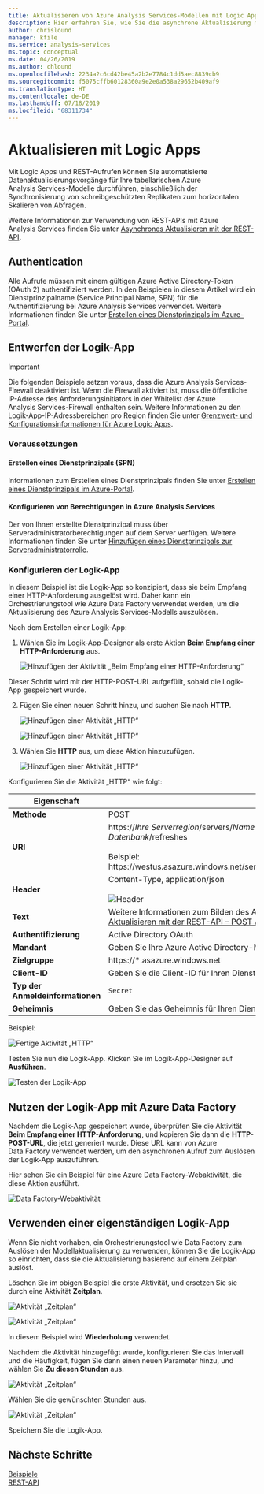 ```yaml
---
title: Aktualisieren von Azure Analysis Services-Modellen mit Logic Apps | Microsoft-Dokumentation
description: Hier erfahren Sie, wie Sie die asynchrone Aktualisierung mit Azure Logic Apps programmieren.
author: chrislound
manager: kfile
ms.service: analysis-services
ms.topic: conceptual
ms.date: 04/26/2019
ms.author: chlound
ms.openlocfilehash: 2234a2c6cd42be45a2b2e7784c1dd5aec8839cb9
ms.sourcegitcommit: f5075cffb60128360a9e2e0a538a29652b409af9
ms.translationtype: HT
ms.contentlocale: de-DE
ms.lasthandoff: 07/18/2019
ms.locfileid: "68311734"
---
```

# <a name="refresh-with-logic-apps"></a>Aktualisieren mit Logic Apps

Mit Logic Apps und REST-Aufrufen können Sie automatisierte Datenaktualisierungsvorgänge für Ihre tabellarischen Azure Analysis Services-Modelle durchführen, einschließlich der Synchronisierung von schreibgeschützten Replikaten zum horizontalen Skalieren von Abfragen.

Weitere Informationen zur Verwendung von REST-APIs mit Azure Analysis Services finden Sie unter [Asynchrones Aktualisieren mit der REST-API](analysis-services-async-refresh.md).

## <a name="authentication"></a>Authentication

Alle Aufrufe müssen mit einem gültigen Azure Active Directory-Token (OAuth 2) authentifiziert werden.  In den Beispielen in diesem Artikel wird ein Dienstprinzipalname (Service Principal Name, SPN) für die Authentifizierung bei Azure Analysis Services verwendet. Weitere Informationen finden Sie unter [Erstellen eines Dienstprinzipals im Azure-Portal](../active-directory/develop/howto-create-service-principal-portal.md).

## <a name="design-the-logic-app"></a>Entwerfen der Logik-App

> [!IMPORTANT]
> Die folgenden Beispiele setzen voraus, dass die Azure Analysis Services-Firewall deaktiviert ist.  Wenn die Firewall aktiviert ist, muss die öffentliche IP-Adresse des Anforderungsinitiators in der Whitelist der Azure Analysis Services-Firewall enthalten sein. Weitere Informationen zu den Logik-App-IP-Adressbereichen pro Region finden Sie unter [Grenzwert- und Konfigurationsinformationen für Azure Logic Apps](../logic-apps/logic-apps-limits-and-config.md#firewall-configuration-ip-addresses).

### <a name="prerequisites"></a>Voraussetzungen

#### <a name="create-a-service-principal-spn"></a>Erstellen eines Dienstprinzipals (SPN)

Informationen zum Erstellen eines Dienstprinzipals finden Sie unter [Erstellen eines Dienstprinzipals im Azure-Portal](../active-directory/develop/howto-create-service-principal-portal.md).

#### <a name="configure-permissions-in-azure-analysis-services"></a>Konfigurieren von Berechtigungen in Azure Analysis Services
 
Der von Ihnen erstellte Dienstprinzipal muss über Serveradministratorberechtigungen auf dem Server verfügen. Weitere Informationen finden Sie unter [Hinzufügen eines Dienstprinzipals zur Serveradministratorrolle](analysis-services-addservprinc-admins.md).

### <a name="configure-the-logic-app"></a>Konfigurieren der Logik-App

In diesem Beispiel ist die Logik-App so konzipiert, dass sie beim Empfang einer HTTP-Anforderung ausgelöst wird. Daher kann ein Orchestrierungstool wie Azure Data Factory verwendet werden, um die Aktualisierung des Azure Analysis Services-Modells auszulösen.

Nach dem Erstellen einer Logik-App:

1. Wählen Sie im Logik-App-Designer als erste Aktion **Beim Empfang einer HTTP-Anforderung** aus.

   ![Hinzufügen der Aktivität „Beim Empfang einer HTTP-Anforderung“](./media/analysis-services-async-refresh-logic-app/1.png)

Dieser Schritt wird mit der HTTP-POST-URL aufgefüllt, sobald die Logik-App gespeichert wurde.

2. Fügen Sie einen neuen Schritt hinzu, und suchen Sie nach **HTTP**.  

   ![Hinzufügen einer Aktivität „HTTP“](./media/analysis-services-async-refresh-logic-app/9.png)

   ![Hinzufügen einer Aktivität „HTTP“](./media/analysis-services-async-refresh-logic-app/10.png)

3. Wählen Sie **HTTP** aus, um diese Aktion hinzuzufügen.

   ![Hinzufügen einer Aktivität „HTTP“](./media/analysis-services-async-refresh-logic-app/2.png)

Konfigurieren Sie die Aktivität „HTTP“ wie folgt:

|Eigenschaft  |Wert  |
|---------|---------|
|**Methode**     |POST         |
|**URI**     | https://*Ihre Serverregion*/servers/*Name des AAS-Servers*/models/*Name Ihrer Datenbank*/refreshes <br /> <br /> Beispiel: https:\//westus.asazure.windows.net/servers/myserver/models/AdventureWorks/refreshes|
|**Header**     |   Content-Type, application/json <br /> <br />  ![Header](./media/analysis-services-async-refresh-logic-app/6.png)    |
|**Text**     |   Weitere Informationen zum Bilden des Anforderungstexts finden Sie unter [Asynchrones Aktualisieren mit der REST-API – POST /refreshes](analysis-services-async-refresh.md#post-refreshes). |
|**Authentifizierung**     |Active Directory OAuth         |
|**Mandant**     |Geben Sie Ihre Azure Active Directory-Mandanten-ID ein.         |
|**Zielgruppe**     |https://*.asazure.windows.net         |
|**Client-ID**     |Geben Sie die Client-ID für Ihren Dienstprinzipalnamen ein.         |
|**Typ der Anmeldeinformationen**     |`Secret`         |
|**Geheimnis**     |Geben Sie das Geheimnis für Ihren Dienstprinzipalnamen ein.         |

Beispiel:

![Fertige Aktivität „HTTP“](./media/analysis-services-async-refresh-logic-app/7.png)

Testen Sie nun die Logik-App.  Klicken Sie im Logik-App-Designer auf **Ausführen**.

![Testen der Logik-App](./media/analysis-services-async-refresh-logic-app/8.png)

## <a name="consume-the-logic-app-with-azure-data-factory"></a>Nutzen der Logik-App mit Azure Data Factory

Nachdem die Logik-App gespeichert wurde, überprüfen Sie die Aktivität **Beim Empfang einer HTTP-Anforderung**, und kopieren Sie dann die **HTTP-POST-URL**, die jetzt generiert wurde.  Diese URL kann von Azure Data Factory verwendet werden, um den asynchronen Aufruf zum Auslösen der Logik-App auszuführen.

Hier sehen Sie ein Beispiel für eine Azure Data Factory-Webaktivität, die diese Aktion ausführt.

![Data Factory-Webaktivität](./media/analysis-services-async-refresh-logic-app/11.png)

## <a name="use-a-self-contained-logic-app"></a>Verwenden einer eigenständigen Logik-App

Wenn Sie nicht vorhaben, ein Orchestrierungstool wie Data Factory zum Auslösen der Modellaktualisierung zu verwenden, können Sie die Logik-App so einrichten, dass sie die Aktualisierung basierend auf einem Zeitplan auslöst.

Löschen Sie im obigen Beispiel die erste Aktivität, und ersetzen Sie sie durch eine Aktivität **Zeitplan**.

![Aktivität „Zeitplan“](./media/analysis-services-async-refresh-logic-app/12.png)

![Aktivität „Zeitplan“](./media/analysis-services-async-refresh-logic-app/13.png)

In diesem Beispiel wird **Wiederholung** verwendet.

Nachdem die Aktivität hinzugefügt wurde, konfigurieren Sie das Intervall und die Häufigkeit, fügen Sie dann einen neuen Parameter hinzu, und wählen Sie **Zu diesen Stunden** aus.

![Aktivität „Zeitplan“](./media/analysis-services-async-refresh-logic-app/16.png)

Wählen Sie die gewünschten Stunden aus.

![Aktivität „Zeitplan“](./media/analysis-services-async-refresh-logic-app/15.png)

Speichern Sie die Logik-App.

## <a name="next-steps"></a>Nächste Schritte

[Beispiele](analysis-services-samples.md)  
[REST-API](https://docs.microsoft.com/rest/api/analysisservices/servers)
